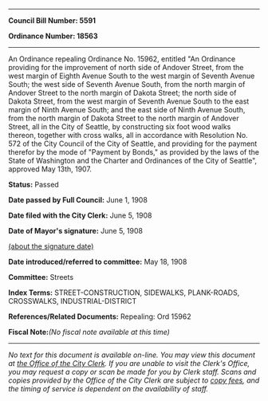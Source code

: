 

********

**Council Bill Number: 5591**
   
**Ordinance Number: 18563**
********

 An Ordinance repealing Ordinance No. 15962, entitled "An Ordinance providing for the improvement of north side of Andover Street, from the west margin of Eighth Avenue South to the west margin of Seventh Avenue South; the west side of Seventh Avenue South, from the north margin of Andover Street to the north margin of Dakota Street; the north side of Dakota Street, from the west margin of Seventh Avenue South to the east margin of Ninth Avenue South; and the east side of Ninth Avenue South, from the north margin of Dakota Street to the north margin of Andover Street, all in the City of Seattle, by constructing six foot wood walks thereon, together with cross walks, all in accordance with Resolution No. 572 of the City Council of the City of Seattle, and providing for the payment therefor by the mode of "Payment by Bonds," as provided by the laws of the State of Washington and the Charter and Ordinances of the City of Seattle", approved May 13th, 1907.

**Status:** Passed
   
**Date passed by Full Council:** June 1, 1908
   
**Date filed with the City Clerk:** June 5, 1908
   
**Date of Mayor's signature:** June 5, 1908
   
[(about the signature date)](/~public/approvaldate.htm)
   
   
   
**Date introduced/referred to committee:** May 18, 1908
   
**Committee:** Streets
   
   
**Index Terms:** STREET-CONSTRUCTION, SIDEWALKS, PLANK-ROADS, CROSSWALKS, INDUSTRIAL-DISTRICT

**References/Related Documents:** Repealing: Ord 15962

**Fiscal Note:**_(No fiscal note available at this time)_
********

_No text for this document is available on-line. You may view this document at [the Office of the City Clerk](http://www.seattle.gov/leg/clerk/contactUs.htm). If you are unable to visit the Clerk's Office, you may request a copy or scan be made for you by Clerk staff. Scans and copies provided by the Office of the City Clerk are subject to [copy fees](http://clerk.seattle.gov/~public/clerkfees.htm), and the timing of service is dependent on the availability of staff._

